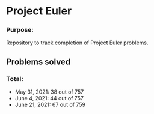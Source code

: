 # Project Euler

### Purpose:
Repository to track completion of Project Euler problems.

## Problems solved

### Total: 
<ul>
<li>May 31, 2021: 38 out of 757
<li>June 4, 2021: 44 out of 757
<li>June 21, 2021: 67 out of 759
</ul>

